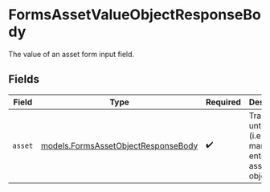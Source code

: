 # FormsAssetValueObjectResponseBody

The value of an asset form input field.


## Fields

| Field                                                                            | Type                                                                             | Required                                                                         | Description                                                                      |
| -------------------------------------------------------------------------------- | -------------------------------------------------------------------------------- | -------------------------------------------------------------------------------- | -------------------------------------------------------------------------------- |
| `asset`                                                                          | [models.FormsAssetObjectResponseBody](../models/formsassetobjectresponsebody.md) | :heavy_check_mark:                                                               | Tracked or untracked (i.e. manually entered) asset object.                       |